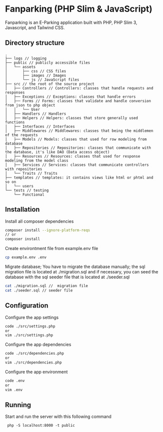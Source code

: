 # Fanparking (PHP Slim & JavaScript)

Fanparking is an E-Parking application built with PHP, PHP Slim 3, Javascript, and Tailwind CSS.

## Directory structure

```
.
├── logs // logging
├── public // publicly accessible files
│   └── assets
│       ├── css // CSS files
│       ├── images // Images
│       └── js // JavaScript files
├── src // the root of the source project
│   ├── Controllers // Controllers: classes that handle requests and responses
│   ├── Exceptions // Exceptions: classes that handle errors
│   ├── Forms // Forms: classes that validate and handle conversion from json to php object
│   │   └── User
│   ├── Handlers // Handlers
│   ├── Helpers // Helpers: classes that store generally used functions
│   ├── Interfaces // Interfaces
│   ├── Middlewares // Middlewares: classes that being the middlemen of the requests
│   ├── Models // Models: classes that used for row modeling from database
│   ├── Repositories // Repositories: classes that communicate with the database, it's like DAO (Data access object)
│   ├── Resources // Resources: classes that used for response modeling from the model class
│   ├── Services // Services: classes that communicate controllers with repositories
│   └── Traits // Traits
├── templates // templates: it contains views like html or phtml and so on
│   └── users
└── tests // testing
    └── Functional

```

## Installation

Install all composer dependencies

```sh
composer install --ignore-platform-reqs
// or
composer install
```

Create environtment file from example.env file

```sh
cp example.env .env
```

Migrate database;
You have to migrate the database manually; the sql migration file is located at ./migration.sql and if necessary, you can seed the database with the sql seeder file that is located at ./seeder.sql

```sh
cat ./migration.sql //  migration file
cat ./seeder.sql // seeder file
```

## Configuration

Configure the app settings

```sh
code ./src/settings.php
or
vim ./src/settings.php
```

Configure the app dependencies

```sh
code ./src/dependencies.php
or
vim ./src/dependencies.php
```

Configure the app environment

```sh
code .env
or
vim .env
```

## Running

Start and run the server with this following command

```
 php -S localhost:8000 -t public
```
